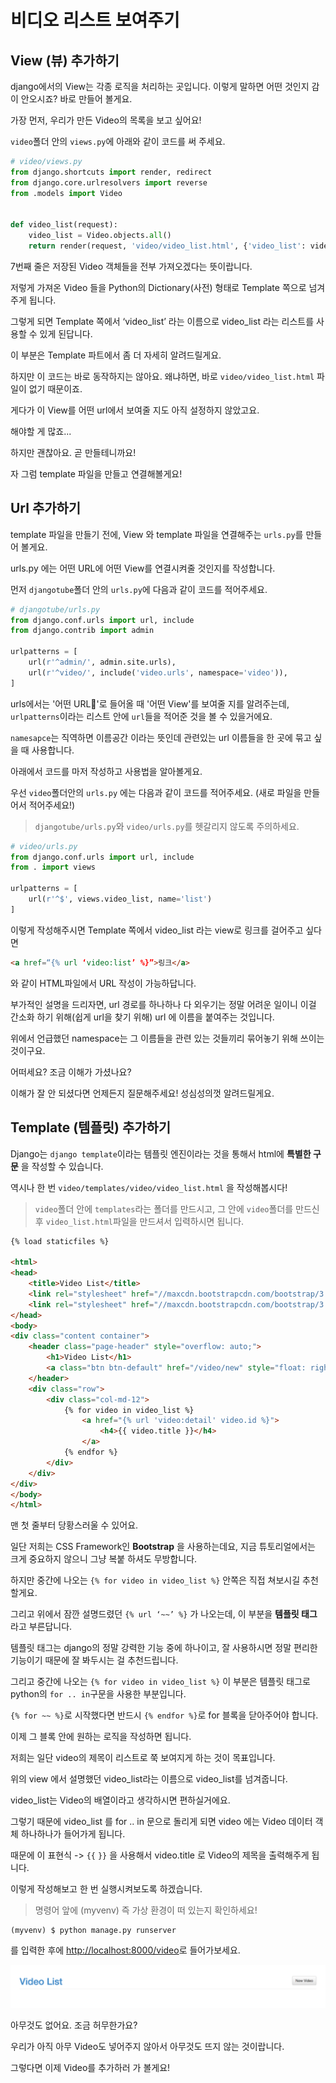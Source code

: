 # 비디오 리스트 보여주기

## View \(뷰\) 추가하기

django에서의 View는 각종 로직을 처리하는 곳입니다. 이렇게 말하면 어떤 것인지 감이 안오시죠? 바로 만들어 볼게요.

가장 먼저, 우리가 만든 Video의 목록을 보고 싶어요!

`video`폴더 안의 `views.py`에 아래와 같이 코드를 써 주세요.

```python
# video/views.py
from django.shortcuts import render, redirect
from django.core.urlresolvers import reverse
from .models import Video


def video_list(request):
    video_list = Video.objects.all()
    return render(request, 'video/video_list.html', {'video_list': video_list})
```

7번째 줄은 저장된 Video 객체들을 전부 가져오겠다는 뜻이랍니다.

저렇게 가져온 Video 들을 Python의 Dictionary\(사전\) 형태로 Template 쪽으로 넘겨주게 됩니다.

그렇게 되면 Template 쪽에서 ‘video\_list’ 라는 이름으로 video\_list 라는 리스트를 사용할 수 있게 된답니다.

이 부분은 Template 파트에서 좀 더 자세히 알려드릴게요.

하지만 이 코드는 바로 동작하지는 않아요. 왜냐하면, 바로 `video/video_list.html` 파일이 없기 때문이죠.

게다가 이 View를 어떤 url에서 보여줄 지도 아직 설정하지 않았고요.

해야할 게 많죠...

하지만 괜찮아요. 곧 만들테니까요!

자 그럼 template 파일을 만들고 연결해볼게요!

## Url 추가하기

template 파일을 만들기 전에, View 와 template 파일을 연결해주는 `urls.py`를 만들어 볼게요.

urls.py 에는 어떤 URL에 어떤 View를 연결시켜줄 것인지를 작성합니다.

먼저 `djangotube`폴더 안의 `urls.py`에 다음과 같이 코드를 적어주세요.

```python
# djangotube/urls.py
from django.conf.urls import url, include
from django.contrib import admin

urlpatterns = [
    url(r'^admin/', admin.site.urls),
    url(r'^video/', include('video.urls', namespace='video')),
]
```

urls에서는 '어떤 URL'로 들어올 때 '어떤 View'를 보여줄 지를 알려주는데, `urlpatterns`이라는 리스트 안에 `url`들을 적어준 것을 볼 수 있을거에요.

`namesapce`는 직역하면 이름공간 이라는 뜻인데 관련있는 url 이름들을 한 곳에 묶고 싶을 때 사용합니다.

아래에서 코드를 마저 작성하고 사용법을 알아볼게요.

우선 `video`폴더안의 `urls.py` 에는 다음과 같이 코드를 적어주세요. \(새로 파일을 만들어서 적어주세요!\)

> `djangotube/urls.py`와 `video/urls.py`를 헷갈리지 않도록 주의하세요.

```python
# video/urls.py
from django.conf.urls import url, include
from . import views

urlpatterns = [
    url(r'^$', views.video_list, name='list')
]
```

이렇게 작성해주시면 Template 쪽에서 video\_list 라는 view로 링크를 걸어주고 싶다면

```html
<a href=“{% url ‘video:list’ %}”>링크</a>
```

와 같이 HTML파일에서 URL​ 작성이 가능하답니다.

부가적인 설명을 드리자면, url 경로를 하나하나 다 외우기는 정말 어려운 일이니 이걸 간소화 하기 위해\(쉽게 url을 찾기 위해\) url 에 이름을 붙여주는 것입니다.

위에서 언급했던 namespace는 그 이름들을 관련 있는 것들끼리 묶어놓기 위해 쓰이는 것이구요.

어떠세요? 조금 이해가 가셨나요?

이해가 잘 안 되셨다면 언제든지 질문해주세요! 성심성의껏 알려드릴게요.

## Template \(템플릿\) 추가하기

Django는 `django template`이라는 템플릿 엔진이라는 것을 통해서 html에 **특별한 구문** 을 작성할 수 있습니다.

역시나 한 번 `video/templates/video/video_list.html` 을 작성해봅시다!

> `video`폴더 안에 `templates`라는 폴더를 만드시고, 그 안에 `video`폴더를 만드신 후 `video_list.html`파일을 만드셔서 입력하시면 됩니다.

```html
{% load staticfiles %}

<html>
<head>
    <title>Video List</title>
    <link rel="stylesheet" href="//maxcdn.bootstrapcdn.com/bootstrap/3.2.0/css/bootstrap.min.css">
    <link rel="stylesheet" href="//maxcdn.bootstrapcdn.com/bootstrap/3.2.0/css/bootstrap-theme.min.css">
</head>
<body>
<div class="content container">
    <header class="page-header" style="overflow: auto;">
        <h1>Video List</h1>
        <a class="btn btn-default" href="/video/new" style="float: right;">New Video</a>
    </header>
    <div class="row">
        <div class="col-md-12">
            {% for video in video_list %}
                <a href="{% url 'video:detail' video.id %}">
                    <h4>{{ video.title }}</h4>
                </a>
            {% endfor %}
        </div>
    </div>
</div>
</body>
</html>
```

맨 첫 줄부터 당황스러울 수 있어요.

일단 저희는 CSS Framework인 **Bootstrap** 을 사용하는데요, 지금 튜토리얼에서는 크게 중요하지 않으니 그냥 복붙 하셔도 무방합니다.

하지만 중간에 나오는 `{% for video in video_list %}` 안쪽은 직접 쳐보시길 추천할게요.

그리고 위에서 잠깐 설명드렸던 `{% url ‘~~’ %}` 가 나오는데, 이 부분을 **템플릿 태그** 라고 부른답니다.

템플릿 태그는 django의 정말 강력한 기능 중에 하나이고, 잘 사용하시면 정말 편리한 기능이기 때문에 잘 봐두시는 걸 추천드립니다.

그리고 중간에 나오는 `{% for video in video_list %}` 이 부분은 템플릿 태그로 python의 `for .. in`구문을 사용한 부분입니다.

`{% for ~~ %}`로 시작했다면 반드시 `{% endfor %}`로 for 블록을 닫아주어야 합니다.

이제 그 블록 안에 원하는 로직을 작성하면 됩니다.

저희는 일단 video의 제목이 리스트로 쭉 보여지게 하는 것이 목표입니다.

위의 view 에서 설명했던 video\_list라는 이름으로 video\_list를 넘겨줍니다.

video\_list는 Video의 배열이라고 생각하시면 편하실거에요.

그렇기 때문에 video\_list 를 for .. in 문으로 돌리게 되면 video 에는 Video 데이터 객체 하나하나가 들어가게 됩니다.

때문에 이 표현식 -&gt; `{{`  `}}` 을 사용해서 video.title 로 Video의 제목을 출력해주게 됩니다.

이렇게 작성해보고 한 번 실행시켜보도록 하겠습니다.

> 명령어 앞에 \(myvenv\) 즉 가상 환경이 떠 있는지 확인하세요!

```
(myvenv) $ python manage.py runserver
```

를 입력한 후에 [http://localhost:8000/video](http://localhost:8000/video)로 들어가보세요.

![](/assets/empty-video-list.png)

아무것도 없어요. 조금 허무한가요?

우리가 아직 아무 Video도 넣어주지 않아서 아무것도 뜨지 않는 것이랍니다.

그렇다면 이제 Video를 추가하러 가 볼게요!


